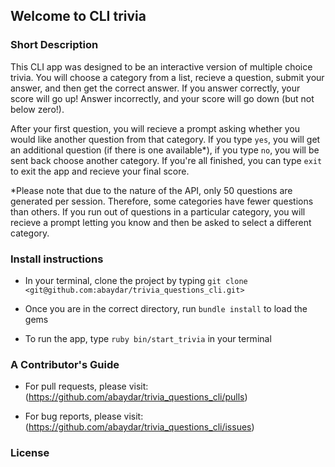 ## Welcome to CLI trivia

### Short Description 

This CLI app was designed to be an interactive version of multiple choice trivia.  You will choose a category from a list, recieve a question, submit your answer, and then get the correct answer.  If you answer correctly, your score will go up!  Answer incorrectly, and your score will go down (but not below zero!).

After your first question, you will recieve a prompt asking whether you would like another question from that category.  If you type `yes`, you will get an additional question (if there is one available*), if you type `no`, you will be sent back choose another category.  If you're all finished, you can type `exit` to exit the app and recieve your final score.

*Please note that due to the nature of the API, only 50 questions are generated per session.  Therefore, some categories have fewer questions than others.  If you run out of questions in a particular category, you will recieve a prompt letting you know and then be asked to select a different category.

### Install instructions

* In your terminal, clone the project by typing `git clone <git@github.com:abaydar/trivia_questions_cli.git>`

* Once you are in the correct directory, run `bundle install` to load the gems

* To run the app, type `ruby bin/start_trivia` in your terminal

### A Contributor's Guide

* For pull requests, please visit: (https://github.com/abaydar/trivia_questions_cli/pulls)

* For bug reports, please visit: (https://github.com/abaydar/trivia_questions_cli/issues)

### License 
